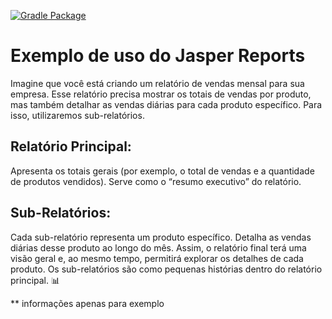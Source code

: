 [![Gradle Package](https://github.com/claudsan/java-jasper-com-subreport/actions/workflows/gradle-publish.yml/badge.svg)](https://github.com/claudsan/java-jasper-com-subreport/actions/workflows/gradle-publish.yml)

# Exemplo de uso do Jasper Reports

Imagine que você está criando um relatório de vendas mensal para sua empresa. Esse relatório precisa mostrar os totais de vendas por produto, mas também detalhar as vendas diárias para cada produto específico. Para isso, utilizaremos sub-relatórios.

## Relatório Principal:
Apresenta os totais gerais (por exemplo, o total de vendas e a quantidade de produtos vendidos).
Serve como o “resumo executivo” do relatório.

## Sub-Relatórios:
Cada sub-relatório representa um produto específico.
Detalha as vendas diárias desse produto ao longo do mês.
Assim, o relatório final terá uma visão geral e, ao mesmo tempo, permitirá explorar os detalhes de cada produto. Os sub-relatórios são como pequenas histórias dentro do relatório principal. 📊

** informações apenas para exemplo
